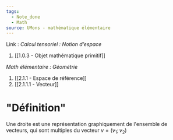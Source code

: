 ```yaml
---
tags:
  - Note_done
  - Math
source: UMons - mathématique élémentaire
---
```


Link : 
_Calcul tensoriel : Notion d’espace_
1. [[1.0.3 - Objet mathématique primitif]]

_Math élémentaire : Géométrie_
1. [[2.1.1 - Espace de référence]]
1. [[2.1.1.1 - Vecteur]]

# "Définition"
Une droite est une représentation graphiquement de l'ensemble de vecteurs, qui sont multiples du vecteur $v = (v_1 ; v_2)$